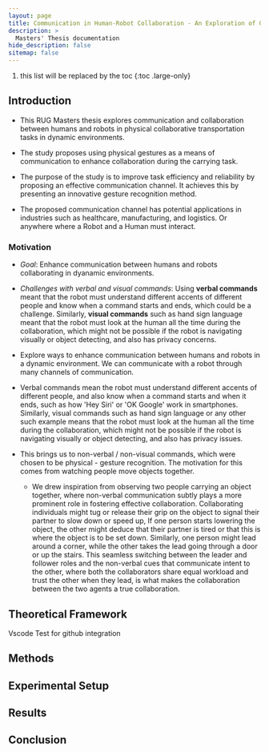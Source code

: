 ```yaml
---
layout: page
title: Communication in Human-Robot Collaboration - An Exploration of Gesture Recognition using the TIAGo Robot
description: >
  Masters' Thesis documentation
hide_description: false
sitemap: false
---
```


1. this list will be replaced by the toc
{:toc .large-only}


## Introduction

* This RUG Masters thesis explores communication and collaboration between humans and robots in physical collaborative transportation tasks in dynamic environments.
* The study proposes using physical gestures as a means of communication to enhance collaboration during the carrying task.


* The purpose of the study is to improve task efficiency and reliability by proposing an effective communication channel. It achieves this by presenting an innovative gesture recognition method.
* The proposed communication channel has potential applications in industries such as healthcare, manufacturing, and logistics. Or anywhere where a Robot and a Human must interact.

### Motivation
* *Goal*: Enhance communication between humans and robots collaborating in dyanamic environments.
* *Challenges with verbal and visual commands*: Using **verbal commands** meant that the robot must understand different accents of different people and know when a command starts and ends, which could be a challenge. Similarly, **visual commands** such as hand sign language meant that the robot must look at the human all the time during the collaboration, which might not be possible if the robot is navigating visually or object detecting, and also has privacy concerns.


* Explore ways to enhance communication between humans and robots in a dynamic environment. We can communicate with a robot through many channels of communication.
* Verbal commands mean the robot must understand different accents of different people, and also know when a command starts and when it ends, such as how 'Hey Siri' or 'OK Google' work in smartphones. Similarly, visual commands such as hand sign language or any other such example means that the robot must look at the human all the time during the collaboration, which might not be possible if the robot is navigating visually or object detecting, and also has privacy issues.


* This brings us to non-verbal / non-visual commands, which were chosen to be physical - gesture recognition. The motivation for this comes from watching people move objects together.

  * We drew inspiration from observing two people carrying an object together, where non-verbal communication subtly plays a more prominent role in fostering effective collaboration. Collaborating individuals might tug or release their grip on the object to signal their partner to slow down or speed up, If one person starts lowering the object, the other might deduce that their partner is tired or that this is where the object is to be set down. Similarly, one person might lead around a corner, while the other takes the lead going through a door or up the stairs. This seamless switching between the leader and follower roles and the non-verbal cues that communicate intent to the other, where both the collaborators share equal workload and trust the other when they lead, is what makes the collaboration between the two agents a true collaboration.


## Theoretical Framework
Vscode Test for github integration

## Methods

## Experimental Setup

## Results

## Conclusion
